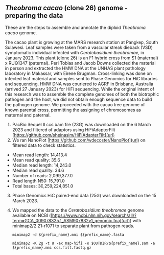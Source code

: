 ## _Theobroma cacao_ (clone 26) genome - preparing the data
These are the steps to assemble and annotate the diploid _Theobroma cacao_ genome.

The cacao plant is growing at the MARS research station at Pangkep, South Sulawesi. Leaf samples were taken from a  vascular streak dieback (VSD) symptomatic individual infected with _Ceratobasidium theobromae_, in January 2023. This plant (clone 26) is an F1 hybrid cross from S1 (maternal) x RUQ1347 (paternal). Peri Tobias and Jacob Downs collected the material in person and extracted the HMW DNA at the UNHAS plant pathology laboratory in Makassar, with Eirene Brugman. Cross-linking was done on infected leaf material and samples sent to Phase Genomics for HiC libraries and sequencing. HMW DNA was couriered to AGRF in Brisbane, Australia (arrived 27 January 2023) for HiFi sequencing. While the original intent of this research was to assemble the complete genomes of both the biotrophic pathogen and the host, we did not obtain enough sequence data to build the pathogen genome. We proceeded with the cacao tree genome of known parental cross, permitting the assigning of chromosomes as maternal and paternal.

1. PacBio Sequel II ccs.bam file (23G) was downloaded on the 6 March 2023 and filtered of adaptors using HiFiAdapterFilt [https://github.com/sheinasim/HiFiAdapterFilt](url)
2. We ran NanoPlot [https://github.com/wdecoster/NanoPlot](url) on filtered data to check statistics.
- Mean read length:                14,413.4
- Mean read quality:                   35.6
- Median read length:              14,243.0
- Median read quality:                 34.6
- Number of reads:              2,099,377.0
- Read length N50:                 15,791.0
- Total bases:             30,259,224,851.0

3. Phase Genomics HiC paired-end data (25G) was downloaded on the 15 March 2023.
4. We mapped the data to the _Ceratobasidium theobromae_ genome available on NCBI ([https://www.ncbi.nlm.nih.gov/search/all/?term=GCA_009078325.1_ASM907832v1_genomic.fna](url)) with minimap2/2.21-r1071 to separate plant from pathogen reads.
   
   `
   minimap2 -d ${prefix_name}.mmi ${prefix_name}.fasta
   `
   
   `
   minimap2 -K 2g -t 8 -ax map-hifi -o $OUTDIR/${prefix_name}.sam -a ${prefix_name}.mmi ccs.filt.fastq.gz
   `
